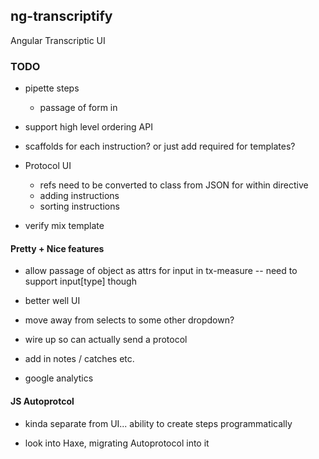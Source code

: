 ## ng-transcriptify

Angular Transcriptic UI

### TODO


- pipette steps
  - passage of form in

- support high level ordering API

- scaffolds for each instruction? or just add required for templates?

- Protocol UI
  - refs need to be converted to class from JSON for within directive
  - adding instructions
  - sorting instructions
  
- verify mix template

#### Pretty + Nice features

- allow passage of object as attrs for input in tx-measure -- need to support input[type] though
    
- better well UI

- move away from selects to some other dropdown?

- wire up so can actually send a protocol

- add in notes / catches etc.

- google analytics


#### JS Autoprotcol

- kinda separate from UI... ability to create steps programmatically

- look into Haxe, migrating Autoprotocol into it
